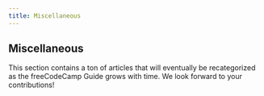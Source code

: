 ```yaml
---
title: Miscellaneous
---
```

## Miscellaneous

This section contains a ton of articles that will eventually be recategorized as the freeCodeCamp Guide grows with time. We look forward to your contributions!
